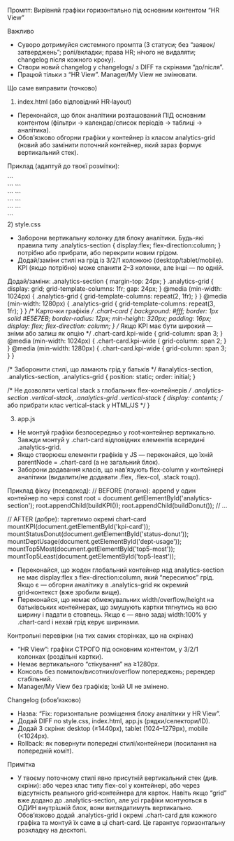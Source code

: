 Промпт: Вирівняй графіки горизонтально під основним контентом “HR View”

Важливо

- Суворо дотримуйся системного промпта (3 статуси; без “заявок/затверджень”; ролі/вкладки; права HR; нічого не видаляти; changelog після кожного кроку).
- Створи новий changelog у changelogs/ з DIFF та скрінами “до/після”.
- Працюй тільки з “HR View”. Manager/My View не змінювати.

Що саме виправити (точково)

1) index.html (або відповідний HR‑layout)

- Переконайся, що блок аналітики розташований ПІД основним контентом (фільтри → календар/список періодів → таблиці → аналітика).
- Обов’язково обгорни графіки у контейнер із класом analytics-grid (новий або замінити поточний контейнер, який зараз формує вертикальний стек).

Приклад (адаптуй до твоєї розмітки):

<section id="analytics-section" class="analytics-section">
  <div class="analytics-grid">
    ```
    <div class="chart-card" id="kpi-card"></div>
    ```
    ```
    <div class="chart-card" id="status-donut"></div>
    ```
    ```
    <div class="chart-card" id="dept-usage"></div>
    ```
    ```
    <div class="chart-card" id="top5-most"></div>
    ```
    ```
    <div class="chart-card" id="top5-least"></div>
    ```
  </div>
</section>
2) style.css

- Заборони вертикальну колонку для блоку аналітики. Будь-які правила типу .analytics-section { display:flex; flex-direction:column; } потрібно або прибрати, або перекрити новим грідом.
- Додай/заміни стилі на грід із 3/2/1 колонкою (desktop/tablet/mobile). KPI (якщо потрібно) може спанити 2–3 колонки, але інші — по одній.

Додай/заміни:
.analytics-section { margin-top: 24px; }
.analytics-grid {
display: grid;
grid-template-columns: 1fr;
gap: 24px;
}
@media (min-width: 1024px) {
.analytics-grid { grid-template-columns: repeat(2, 1fr); }
}
@media (min-width: 1280px) {
.analytics-grid { grid-template-columns: repeat(3, 1fr); }
}
/* Карточки графіків */
.chart-card {
background: \#fff;
border: 1px solid \#E5E7EB;
border-radius: 12px;
min-height: 320px;
padding: 16px;
display: flex;
flex-direction: column;
}
/* Якщо KPI має бути широкий — зніми або залиш як опцію */
.chart-card.kpi-wide {
grid-column: span 3;
}
@media (min-width: 1024px) {
.chart-card.kpi-wide { grid-column: span 2; }
}
@media (min-width: 1280px) {
.chart-card.kpi-wide { grid-column: span 3; }
}

/* Заборонити стилі, що ламають грід у батьків */
\#analytics-section, .analytics-section, .analytics-grid {
position: static;
order: initial;
}

/* Не дозволяти vertical stack з глобальних flex-контейнерів */
.analytics-section .vertical-stack,
.analytics-grid .vertical-stack {
display: contents; /* або прибрати клас vertical-stack у HTML/JS */
}

3) app.js

- Не монтуй графіки безпосередньо у root‑контейнер вертикально. Завжди монтуй у .chart-card відповідних елементів всередині .analytics-grid.
- Якщо створюєш елементи графіків у JS — переконайся, що їхній parentNode = .chart-card (а не загальний блок).
- Заборони додавання класів, що нав’язують flex‑column у контейнері аналітики (видалити/не додавати .flex, .flex-col, .stack тощо).

Приклад фіксу (псевдокод):
// BEFORE (погано): append у один контейнер по черзі
const root = document.getElementById('analytics-section');
root.appendChild(buildKPI());
root.appendChild(buildDonut());
// ...

// AFTER (добре): таргетимо окремі chart-card
mountKPI(document.getElementById('kpi-card'));
mountStatusDonut(document.getElementById('status-donut'));
mountDeptUsage(document.getElementById('dept-usage'));
mountTop5Most(document.getElementById('top5-most'));
mountTop5Least(document.getElementById('top5-least'));

- Переконайся, що жоден глобальний контейнер над analytics-section не має display:flex з flex-direction:column, який “пересилює” грід. Якщо є — обгорни аналітику в .analytics-grid як окремий grid‑контекст (вже зробили вище).
- Переконайся, що немає обмежувальних width/overflow/height на батьківських контейнерах, що змушують картки тягнутись на всю ширину і падати в стовпець. Якщо є — явно задаj width:100% у .chart-card і нехай грід керує ширинами.

Контрольні перевірки (на тих самих сторінках, що на скрінах)

- “HR View”: графіки СТРОГО під основним контентом, у 3/2/1 колонках (роздільні картки).
- Немає вертикального “стікування” на ≥1280px.
- Консоль без помилок/висотних/overflow попереджень; ререндер стабільний.
- Manager/My View без графіків; їхній UI не змінено.

Changelog (обов’язково)

- Назва: “Fix: горизонтальне розміщення блоку аналітики у HR View”.
- Додай DIFF по style.css, index.html, app.js (рядки/селектори/ID).
- Додай 3 скріни: desktop (≥1440px), tablet (1024–1279px), mobile (<1024px).
- Rollback: як повернути попередні стилі/контейнери (посилання на попередній коміт).

Примітка

- У твоєму поточному стилі явно присутній вертикальний стек (див. скріни): або через клас типу flex-col у контейнері, або через відсутність реального grid‑контейнера для карток. Навіть якщо “grid” вже додано до .analytics-section, але усі графіки монтуються в ОДИН внутрішній блок, вони виглядатимуть вертикально. Обов’язково додай .analytics-grid і окремі .chart-card для кожного графіка та монтуй їх саме в ці chart-card. Це гарантує горизонтальну розкладку на десктопі.
